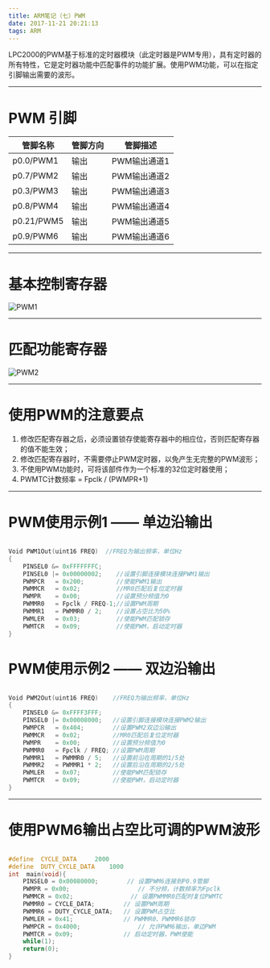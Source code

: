 ```yaml
---
title: ARM笔记（七）PWM
date: 2017-11-21 20:21:13
tags: ARM
---
```


LPC2000的PWM基于标准的定时器模块（此定时器是PWM专用），具有定时器的所有特性，它是定时器功能中匹配事件的功能扩展。使用PWM功能，可以在指定引脚输出需要的波形。


---

<!-- more -->

#  PWM 引脚

管脚名称|管脚方向|管脚描述
---|---|---
p0.0/PWM1|输出|PWM输出通道1
p0.7/PWM2|输出|PWM输出通道2
p0.3/PWM3|输出|PWM输出通道3
p0.8/PWM4|输出|PWM输出通道4
p0.21/PWM5|输出|PWM输出通道5
p0.9/PWM6|输出|PWM输出通道6


---

# 基本控制寄存器

![PWM1](../../../../images/PWM1.png)

---

# 匹配功能寄存器

![PWM2](../../../../images/PWM2.png)

---

# 使用PWM的注意要点

1. 修改匹配寄存器之后，必须设置锁存使能寄存器中的相应位，否则匹配寄存器的值不能生效；
2. 修改匹配寄存器时，不需要停止PWM定时器，以免产生无完整的PWM波形；
3. 不使用PWM功能时，可将该部件作为一个标准的32位定时器使用；
4. PWMTC计数频率 = Fpclk / (PWMPR+1)


---

# PWM使用示例1 —— 单边沿输出

```c

Void PWM1Out(uint16 FREQ)  //FREQ为输出频率，单位Hz
{
    PINSEL0 &= 0xFFFFFFFC;    
    PINSEL0 |= 0x00000002;    //设置引脚连接模块连接PWM1输出
    PWMPCR   = 0x200;         //使能PWM1输出
    PWMMCR   = 0x02;          //MR0匹配后复位定时器
    PWMPR    = 0x00;          //设置预分频值为0
    PWMMR0   = Fpclk / FREQ-1;//设置PWM周期
    PWMMR1   = PWMMR0 / 2;    //设置占空比为50%
    PWMLER   = 0x03;          //使能PWM匹配锁存
    PWMTCR   = 0x09;          //使能PWM，启动定时器
}

```

# PWM使用示例2 —— 双边沿输出

```c

Void PWM2Out(uint16 FREQ)    //FREQ为输出频率，单位Hz
{
    PINSEL0 &= 0xFFFF3FFF;   
    PINSEL0 |= 0x00008000;   //设置引脚连接模块连接PWM2输出
    PWMPCR   = 0x404;        //设置PWM2双边沿输出
    PWMMCR   = 0x02;         //MR0匹配后复位定时器
    PWMPR    = 0x00;         //设置预分频值为0
    PWMMR0   = Fpclk / FREQ; //设置PWM周期
    PWMMR1   = PWMMR0 / 5;   //设置前沿在周期的1/5处
    PWMMR2   = PWMMR1 * 2;   //设置后沿在周期的2/5处
    PWMLER   = 0x07;         //使能PWM匹配锁存
    PWMTCR   = 0x09;         //使能PWM，启动定时器
}


```


---


# 使用PWM6输出占空比可调的PWM波形

```c

#define  CYCLE_DATA		2000
#define  DUTY_CYCLE_DATA	1000
int  main(void){  
    PINSEL0 = 0x00080000;        // 设置PWM6连接到P0.9管脚
    PWMPR = 0x00;		            // 不分频，计数频率为Fpclk
    PWMMCR = 0x02;		          // 设置PWMMR0匹配时复位PWMTC
    PWMMR0 = CYCLE_DATA;        // 设置PWM周期
    PWMMR6 = DUTY_CYCLE_DATA;   // 设置PWM占空比   
    PWMLER = 0x41;	            // PWMMR0、PWMMR6锁存
    PWMPCR = 0x4000;		        // 允许PWM6输出，单边PWM
    PWMTCR = 0x09;	            // 启动定时器，PWM使能   
    while(1);
    return(0);
}


```

